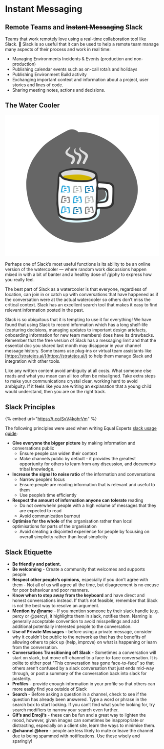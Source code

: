 # Instant Messaging

## Remote Teams and ~~Instant Messaging~~ Slack

Teams that work remotely love using a real-time collaboration tool like Slack. 💛 Slack is so useful that it can be used to help a remote team manage many aspects of their process and work in real time:

* Managing Environments Incidents & Events \(production and non-production\)
* Publishing calendar events such as on-call rota’s and holidays
* Publishing Environment Build activity
* Exchanging important context and information about a project, user stories and lines of code.
* Sharing meeting notes, actions and decisions.

## The Water Cooler

![The modern day watercooler ](.gitbook/assets/mug_01.png)

Perhaps one of Slack’s most useful functions is its ability to be an online version of the watercooler — where random work discussions happen mixed in with a bit of banter and a healthy dose of /giphy to express how you really feel.

The best part of Slack as a watercooler is that everyone, regardless of location, can join in or catch up with conversations that have happened as if the conversation were at the actual watercooler so others don’t miss the critical context. Slack has an excellent search tool that makes it easy to find relevant information posted in the past.

Slack is so ubiquitous that it is tempting to use it for everything! We have found that using Slack to record information which has a long shelf-life \(capturing decisions, managing updates to important design artefacts, onboarding information for new team members\) does have its drawbacks. Remember that the free version of Slack has a messaging limit and that the essential doc you shared last month may disappear in your channel message history. Some teams use plug-ins or virtual team assistants like [https://stratejos.ai/](https://stratejos.ai/) to help them manage Slack and integration with other tools.

Like any written content avoid ambiguity at all costs. What someone else reads and what you mean can all too often be misaligned. Take extra steps to make your communications crystal clear, working hard to avoid ambiguity. If it feels like you are writing an explanation that a young child would understand, then you are on the right track.

## **Slack Principles**

{% embed url="https://t.co/SvV4kohrVm" %}

The following principles were used when writing Equal Experts [slack usage guide](https://github.com/EqualExperts/slack-guide/blob/master/README.md):

* **Give everyone the bigger picture** by making information and conversations public
  * Ensure people can widen their context
  * Make channels public by default - it provides the greatest opportunity for others to learn from any discussion, and documents tribal knowledge.
* **Increase the signal to noise ratio** of the information and conversations
  * Narrow people’s focus
  * Ensure people are reading information that is relevant and useful to them
  * Use people’s time efficiently
* **Respect the amount of information anyone can tolerate** reading
  * Do not overwhelm people with a high volume of messages that they are expected to read
  * Avoid communication burnout
* **Optimise for the whole** of the organisation rather than local optimisations for parts of the organisation
  * Avoid creating a disjointed experience for people by focusing on overall simplicity rather than local simplicity

## **Slack Etiquette**

* **Be friendly and patient.**
* **Be welcoming** - Create a community that welcomes and supports people 
* **Respect other people’s opinions,** especially if you don’t agree with them - Not all of us will agree all the time, but disagreement is no excuse for poor behaviour and poor manners.
* **Know when to step away from the keyboard** and have direct and honest conversations instead. If that’s not feasible, remember that Slack is not the best way to resolve an argument.
* **Mention by @name** - If you mention someone by their slack handle \(e.g. percy or @percy\), it highlights them in slack, notifies them. Naming is generally acceptable convention to avoid misspellings and add additional potentially interested people to the conversation.
* **Use of Private Messages** - before using a private message, consider why it couldn't be public to the network as that has the benefits of allowing others to pick up \(help, improve\) on what is happening or learn from the conversation.
* **Conversations Transitioning off Slack** - Sometimes a conversation will start on slack, but move off-channel to a face-to-face conversation. It is polite to either post "This conversation has gone face-to-face" so that others aren't confused by a slack conversation that just ends mid-way through, or post a summary of the conversation back into slack for posterity.
* **Profiles** - provide enough information in your profile so that others can more easily find you outside of Slack
* **Search** - Before asking a question in a channel, check to see if the question has already been answered. Type a word or phrase in the search box to start looking. If you can’t find what you’re looking for, try search modifiers to narrow your search even further.
* **Gif’s and Emoji’s** - these can be fun and a great way to lighten the mood, however, given images can sometimes be inappropriate or distracting, especially on a client site, learn the ways to minimise them. 
* **@channel @here** - people are less likely to mute or leave the channel due to being spammed with notifications. Use these wisely and sparingly!

